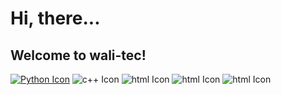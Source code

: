 
# Hi, there...
## Welcome to wali-tec!
[![Python Icon](https://www.python.org/static/img/python-logo.png)](https://www.python.org/)
![c++ Icon](https://cdn.iconscout.com/icon/free/png-256/free-c-4-226082.png)
![html Icon](https://cdn.iconscout.com/icon/free/png-256/free-html-59-225995.png)
![html Icon](https://cdn.iconscout.com/icon/premium/png-256-thumb/web-css-1-502527.png)
![html Icon](https://cdn.iconscout.com/icon/free/png-256/free-window-code-coding-development-css-html-javascript-3-4228.png)












<!---
Wal5ikha4n/Wal5ikha4n is a ✨ special ✨ repository because its `README.md` (this file) appears on your GitHub profile.
You can click the Preview link to take a look at your changes.
--->
